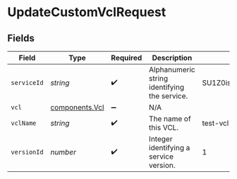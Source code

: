 # UpdateCustomVclRequest


## Fields

| Field                                                   | Type                                                    | Required                                                | Description                                             | Example                                                 |
| ------------------------------------------------------- | ------------------------------------------------------- | ------------------------------------------------------- | ------------------------------------------------------- | ------------------------------------------------------- |
| `serviceId`                                             | *string*                                                | :heavy_check_mark:                                      | Alphanumeric string identifying the service.            | SU1Z0isxPaozGVKXdv0eY                                   |
| `vcl`                                                   | [components.Vcl](../../../sdk/models/components/vcl.md) | :heavy_minus_sign:                                      | N/A                                                     |                                                         |
| `vclName`                                               | *string*                                                | :heavy_check_mark:                                      | The name of this VCL.                                   | test-vcl                                                |
| `versionId`                                             | *number*                                                | :heavy_check_mark:                                      | Integer identifying a service version.                  | 1                                                       |